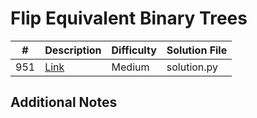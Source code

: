 # Flip Equivalent Binary Trees
|#|Description|Difficulty|Solution File|
|-|-|-|-|
|951|[Link](https://leetcode.com/problems/flip-equivalent-binary-trees/)|Medium|solution.py|

## Additional Notes
